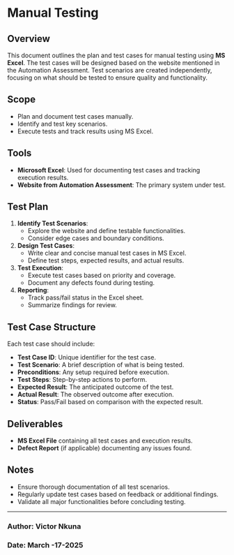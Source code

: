 # Manual Testing

## Overview
This document outlines the plan and test cases for manual testing using **MS Excel**. The test cases will be designed based on the website mentioned in the Automation Assessment. Test scenarios are created independently, focusing on what should be tested to ensure quality and functionality.

## Scope
- Plan and document test cases manually.
- Identify and test key scenarios.
- Execute tests and track results using MS Excel.

## Tools
- **Microsoft Excel**: Used for documenting test cases and tracking execution results.
- **Website from Automation Assessment**: The primary system under test.

## Test Plan
1. **Identify Test Scenarios**:
   - Explore the website and define testable functionalities.
   - Consider edge cases and boundary conditions.
2. **Design Test Cases**:
   - Write clear and concise manual test cases in MS Excel.
   - Define test steps, expected results, and actual results.
3. **Test Execution**:
   - Execute test cases based on priority and coverage.
   - Document any defects found during testing.
4. **Reporting**:
   - Track pass/fail status in the Excel sheet.
   - Summarize findings for review.

## Test Case Structure
Each test case should include:
- **Test Case ID**: Unique identifier for the test case.
- **Test Scenario**: A brief description of what is being tested.
- **Preconditions**: Any setup required before execution.
- **Test Steps**: Step-by-step actions to perform.
- **Expected Result**: The anticipated outcome of the test.
- **Actual Result**: The observed outcome after execution.
- **Status**: Pass/Fail based on comparison with the expected result.

## Deliverables
- **MS Excel File** containing all test cases and execution results.
- **Defect Report** (if applicable) documenting any issues found.

## Notes
- Ensure thorough documentation of all test scenarios.
- Regularly update test cases based on feedback or additional findings.
- Validate all major functionalities before concluding testing.

---
### Author: Victor Nkuna
### Date: March -17-2025

